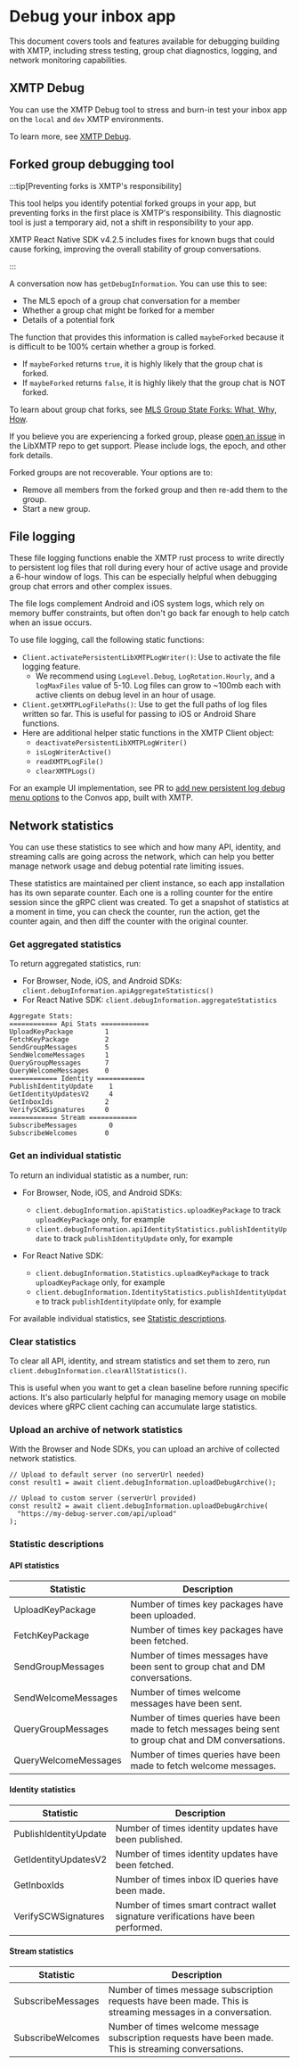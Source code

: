 # Debug your inbox app

This document covers tools and features available for debugging building with XMTP, including stress testing, group chat diagnostics, logging, and network monitoring capabilities.

## XMTP Debug

You can use the XMTP Debug tool to stress and burn-in test your inbox app on the `local` and `dev` XMTP environments.

To learn more, see [XMTP Debug](https://github.com/xmtp/libxmtp/blob/main/xmtp_debug/README.md).

## Forked group debugging tool

:::tip[Preventing forks is XMTP's responsibility]

This tool helps you identify potential forked groups in your app, but preventing forks in the first place is XMTP's responsibility. This diagnostic tool is just a temporary aid, not a shift in responsibility to your app.

XMTP React Native SDK v4.2.5 includes fixes for known bugs that could cause forking, improving the overall stability of group conversations.

:::

A conversation now has `getDebugInformation`. You can use this to see:

- The MLS epoch of a group chat conversation for a member
- Whether a group chat might be forked for a member
- Details of a potential fork

The function that provides this information is called `maybeForked` because it is difficult to be 100% certain whether a group is forked.

- If `maybeForked` returns `true`, it is highly likely that the group chat is forked.
- If `maybeForked` returns `false`, it is highly likely that the group chat is NOT forked.

To learn about group chat forks, see [MLS Group State Forks: What, Why, How](https://cryspen.com/post/mls-fork-resolution/).

If you believe you are experiencing a forked group, please [open an issue](https://github.com/xmtp/libxmtp/issues) in the LibXMTP repo to get support. Please include logs, the epoch, and other fork details.

Forked groups are not recoverable. Your options are to:

- Remove all members from the forked group and then re-add them to the group.
- Start a new group.

## File logging

These file logging functions enable the XMTP rust process to write directly to persistent log files that roll during every hour of active usage and provide a 6-hour window of logs. This can be especially helpful when debugging group chat errors and other complex issues.

The file logs complement Android and iOS system logs, which rely on memory buffer constraints, but often don't go back far enough to help catch when an issue occurs.

To use file logging, call the following static functions:

- `Client.activatePersistentLibXMTPLogWriter()`: Use to activate the file logging feature.
  - We recommend using `LogLevel.Debug`, `LogRotation.Hourly`, and a `logMaxFiles` value of 5-10. Log files can grow to ~100mb each with active clients on debug level in an hour of usage.
- `Client.getXMTPLogFilePaths()`: Use to get the full paths of log files written so far. This is useful for passing to iOS or Android Share functions.
- Here are additional helper static functions in the XMTP Client object:
  - `deactivatePersistentLibXMTPLogWriter()`
  - `isLogWriterActive()`
  - `readXMTPLogFile()`
  - `clearXMTPLogs()`

For an example UI implementation, see PR to [add new persistent log debug menu options](https://github.com/ephemeraHQ/convos-app/pull/6) to the Convos app, built with XMTP.

## Network statistics

You can use these statistics to see which and how many API, identity, and streaming calls are going across the network, which can help you better manage network usage and debug potential rate limiting issues.

These statistics are maintained per client instance, so each app installation has its own separate counter. Each one is a rolling counter for the entire session since the gRPC client was created. To get a snapshot of statistics at a moment in time, you can check the counter, run the action, get the counter again, and then diff the counter with the original counter.

### Get aggregated statistics

To return aggregated statistics, run:

- For Browser, Node, iOS, and Android SDKs: `client.debugInformation.apiAggregateStatistics()`
- For React Native SDK: `client.debugInformation.aggregateStatistics`

```text
Aggregate Stats:
============ Api Stats ============
UploadKeyPackage        1
FetchKeyPackage         2
SendGroupMessages       5
SendWelcomeMessages     1
QueryGroupMessages      7
QueryWelcomeMessages    0
============ Identity ============
PublishIdentityUpdate    1
GetIdentityUpdatesV2     4
GetInboxIds             2
VerifySCWSignatures     0
============ Stream ============
SubscribeMessages        0
SubscribeWelcomes       0
```

### Get an individual statistic

To return an individual statistic as a number, run:

- For Browser, Node, iOS, and Android SDKs: 
  - `client.debugInformation.apiStatistics.uploadKeyPackage` to track `uploadKeyPackage` only, for example
  - `client.debugInformation.apiIdentityStatistics.publishIdentityUpdate` to track `publishIdentityUpdate` only, for example

- For React Native SDK:
  - `client.debugInformation.Statistics.uploadKeyPackage` to track `uploadKeyPackage` only, for example
  - `client.debugInformation.IdentityStatistics.publishIdentityUpdate` to track `publishIdentityUpdate` only, for example

For available individual statistics, see [Statistic descriptions](#statistic-descriptions).

### Clear statistics

To clear all API, identity, and stream statistics and set them to zero, run `client.debugInformation.clearAllStatistics()`.

This is useful when you want to get a clean baseline before running specific actions. It's also particularly helpful for managing memory usage on mobile devices where gRPC client caching can accumulate large statistics.

### Upload an archive of network statistics

With the Browser and Node SDKs, you can upload an archive of collected network statistics.

```tsx [TypeScript]
// Upload to default server (no serverUrl needed)
const result1 = await client.debugInformation.uploadDebugArchive();

// Upload to custom server (serverUrl provided)
const result2 = await client.debugInformation.uploadDebugArchive(
  "https://my-debug-server.com/api/upload"
);
```

### Statistic descriptions

#### API statistics

| Statistic | Description |
|-----------|-------------|
| UploadKeyPackage | Number of times key packages have been uploaded. |
| FetchKeyPackage | Number of times key packages have been fetched. |
| SendGroupMessages | Number of times messages have been sent to group chat and DM conversations. |
| SendWelcomeMessages | Number of times welcome messages have been sent. |
| QueryGroupMessages | Number of times queries have been made to fetch messages being sent to group chat and DM conversations. |
| QueryWelcomeMessages | Number of times queries have been made to fetch welcome messages. |

#### Identity statistics

| Statistic | Description |
|-----------|-------------|
| PublishIdentityUpdate | Number of times identity updates have been published. |
| GetIdentityUpdatesV2 | Number of times identity updates have been fetched. |
| GetInboxIds | Number of times inbox ID queries have been made. |
| VerifySCWSignatures | Number of times smart contract wallet signature verifications have been performed. |

#### Stream statistics

| Statistic | Description |
|-----------|-------------|
| SubscribeMessages | Number of times message subscription requests have been made. This is streaming messages in a conversation. |
| SubscribeWelcomes | Number of times welcome message subscription requests have been made. This is streaming conversations. |
